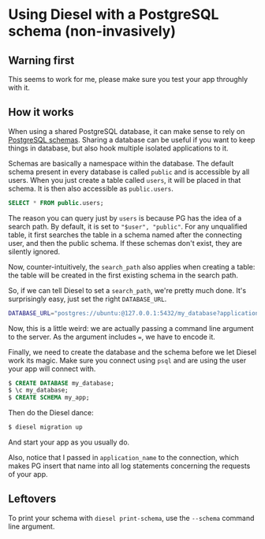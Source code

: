 # Using Diesel with a PostgreSQL schema (non-invasively)

## Warning first

This seems to work for me, please make sure you test your app throughly with it.

## How it works

When using a shared PostgreSQL database, it can make sense to rely on [PostgreSQL schemas](https://www.postgresql.org/docs/9.6/static/ddl-schemas.html). Sharing a database can be useful if you want to keep things in database, but also hook multiple isolated applications to it.

Schemas are basically a namespace within the database. The default schema present in every database is called `public` and is accessible by all users. When you just create a table called `users`, it will be placed in that schema. It is then also accessible as `public.users`.

```sql
SELECT * FROM public.users;
```

The reason you can query just by `users` is because PG has the idea of a search path. By default, it is set to `"$user", "public"`. For any unqualified table, it first searches the table in a schema named after the connecting user, and then the public schema. If these schemas don't exist, they are silently ignored.

Now, counter-intuitively, the `search_path` also applies when creating a table: the table will be created in the first existing schema in the search path.

So, if we can tell Diesel to set a `search_path`, we're pretty much done. It's surprisingly easy, just set the right `DATABASE_URL`.

```sh
DATABASE_URL="postgres://ubuntu:@127.0.0.1:5432/my_database?application_name=my_app&options=-c search_path%3Dmy_app"
```

Now, this is a little weird: we are actually passing a command line argument to the server. As the argument includes `=`, we have to encode it.

Finally, we need to create the database and the schema before we let Diesel work its magic. Make sure you connect using `psql` and are using the user your app will connect with.

```sql
$ CREATE DATABASE my_database;
$ \c my_database;
$ CREATE SCHEMA my_app;
```

Then do the Diesel dance:

```sh
$ diesel migration up
```

And start your app as you usually do.

Also, notice that I passed in `application_name` to the connection, which makes PG insert that name into all log statements concerning the requests of your app.

## Leftovers

To print your schema with `diesel print-schema`, use the `--schema` command line argument.

